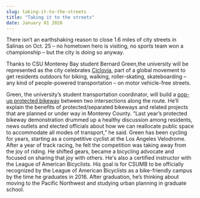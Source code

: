 ```yaml
---
slug: taking-it-to-the-streets
title: "Taking it to the streets"
date: January 01 2020
---
```


 
<p>
  There isn’t an earthshaking reason to close 1.6 miles of city streets in
  Salinas on Oct. 25 – no hometown hero is visiting, no sports team won a
  championship – but the city is doing so anyway.
</p>
<p>
  Thanks to CSU Monterey Bay student Bernard Green,the university will be
  represented as the city celebrates
  <a href="https://openstreetsproject.org/salinas/">Ciclovia</a>, part of a
  global movement to get residents outdoors for biking, walking,
  roller&#45;skating, skateboarding – any kind of people&#45;powered
  transportation – on motor vehicle&#45;free streets.
</p>
<p>
  Green, the university’s student transportation coordinator, will build a
  <a
    href="https://www.peopleforbikes.org/blog/entry/the&#45;summer&#45;of&#45;demos&#45;one&#45;day&#45;protected&#45;bike&#45;lanes&#45;sweep&#45;across&#45;america"
    >pop&#45;up protected bikeway</a
  >
  between two intersections along the route. He’ll explain the benefits of
  protected/separated bikeways and related projects that are planned or under
  way in Monterey County. “Last year’s protected bikeway demonstration drummed
  up a healthy discussion among residents, news outlets and elected officials
  about how we can reallocate public space to accommodate all modes of
  transport,” he said. Green has been cycling for years, starting as a
  competitive cyclist at the Los Angeles Velodrome. After a year of track
  racing, he felt the competition was taking away from the joy of riding. He
  shifted gears, became a bicycling advocate and focused on sharing that joy
  with others. He's also a certified instructor with the League of American
  Bicyclists. His goal is for CSUMB to be officially recognized by the League of
  American Bicyclists as a bike&#45;friendly campus by the time he graduates in
  2016. After graduation, he’s thinking about moving to the Pacific Northwest
  and studying urban planning in graduate school.
</p>
 
